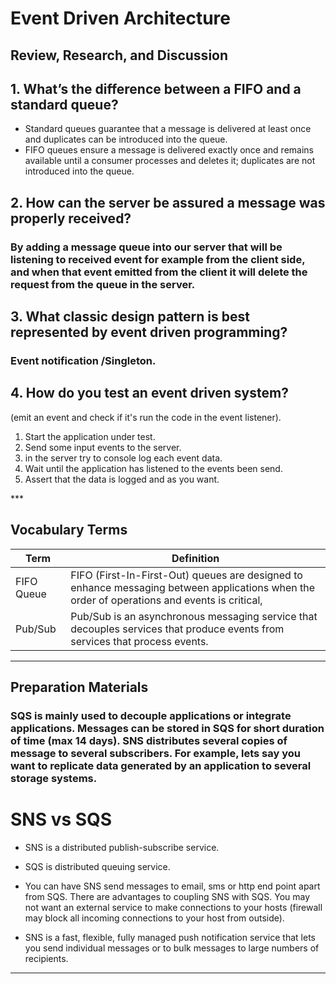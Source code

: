 # Event Driven Architecture

## Review, Research, and Discussion
 
## 1. What’s the difference between a FIFO and a standard queue?
* Standard queues guarantee that a message is delivered at least once and duplicates can be introduced into the queue.
* FIFO queues ensure a message is delivered exactly once and remains available until a consumer processes and deletes it; duplicates are not introduced into the queue.

## 2. How can the server be assured a message was properly received?

### By adding a message queue into our server that will be listening to received event for example from the client side, and when that event emitted from the client it will delete the request from the queue in the server.

## 3. What classic design pattern is best represented by event driven programming?

### Event notification /Singleton.

## 4. How do you test an event driven system?

(emit an event and check if it's run the code in the event listener).

1. Start the application under test.
2.  Send some input events to the server.
3.  in the server try to console log each event data.
4.  Wait until the application has listened to the events been send.
5.  Assert that the data is logged and as you want.

***️
## Vocabulary Terms

|Term  | Definition                                                                                                                                  |
| ---------- | -------------------------------------------------------------------------------------------------------------------------------------------- |
| FIFO Queue | FIFO (First-In-First-Out) queues are designed to enhance messaging between applications when the order of operations and events is critical, |
| Pub/Sub    | Pub/Sub is an asynchronous messaging service that decouples services that produce events from services that process events.                  |

*** 
## Preparation Materials

### SQS is mainly used to decouple applications or integrate applications. Messages can be stored in SQS for short duration of time (max 14 days). SNS distributes several copies of message to several subscribers. For example, lets say you want to replicate data generated by an application to several storage systems.

# SNS vs SQS

- SNS is a distributed publish-subscribe service.
- SQS is distributed queuing service.

- You can have SNS send messages to email, sms or http end point apart from SQS. There are advantages to coupling SNS with SQS. You may not want an external service to make connections to your hosts (firewall may block all incoming connections to your host from outside).

- SNS is a fast, flexible, fully managed push notification service that lets you send individual messages or to bulk messages to large numbers of recipients. 
  
****